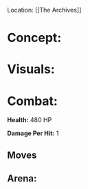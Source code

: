 
Location: [[The Archives]]


# **Concept:**





# Visuals:




# Combat:

**Health:** 480 HP

**Damage Per Hit:** 1

## Moves




## Arena:

